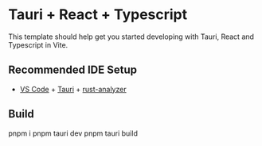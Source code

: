 # Tauri + React + Typescript

This template should help get you started developing with Tauri, React and Typescript in Vite.

## Recommended IDE Setup

-   [VS Code](https://code.visualstudio.com/) + [Tauri](https://marketplace.visualstudio.com/items?itemName=tauri-apps.tauri-vscode) + [rust-analyzer](https://marketplace.visualstudio.com/items?itemName=rust-lang.rust-analyzer)

## Build

pnpm i
pnpm tauri dev
pnpm tauri build
